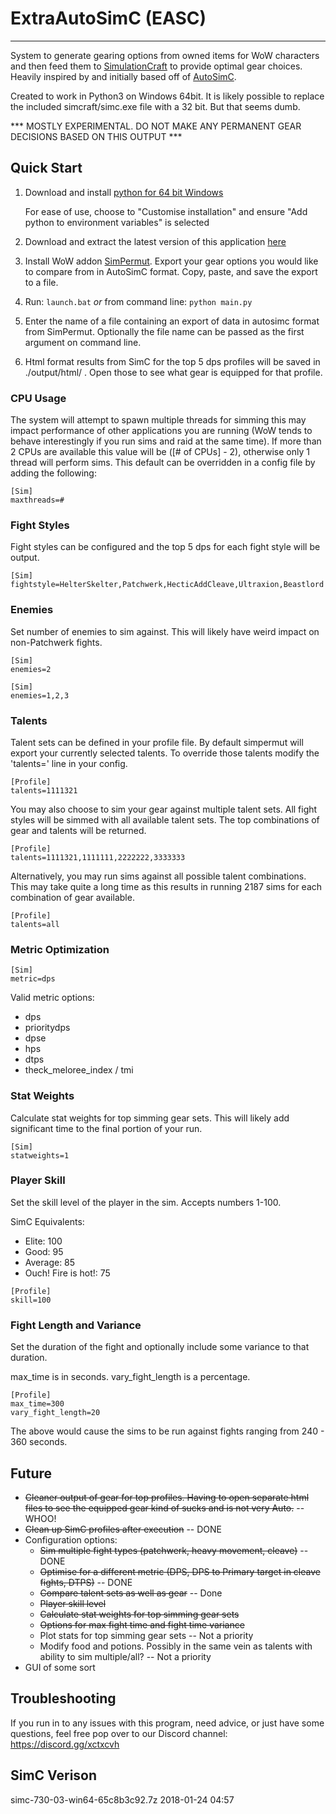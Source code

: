 # ExtraAutoSimC (EASC)
---

System to generate gearing options from owned items for WoW characters and then feed them to [SimulationCraft](http://simulationcraft.org/) to provide optimal gear choices. Heavily inspired by and initially based off of [AutoSimC](https://github.com/SimCMinMax/AutoSimC).

Created to work in Python3 on Windows 64bit. It is likely possible to replace the included simcraft/simc.exe file with a 32 bit. But that seems dumb.

*** MOSTLY EXPERIMENTAL. DO NOT MAKE ANY PERMANENT GEAR DECISIONS BASED ON THIS OUTPUT ***


## Quick Start

1) Download and install [python for 64 bit Windows](https://www.python.org/ftp/python/3.6.3/python-3.6.3-amd64.exe)

    For ease of use, choose to "Customise installation" and ensure "Add python to environment variables" is selected

2) Download and extract the latest version of this application [here](https://github.com/tiberiuslazarus/ExtraAutoSimC/archive/master.zip)

3) Install WoW addon [SimPermut](https://mods.curse.com/addons/wow/254069-simpermut). Export your gear options you would like to compare from in AutoSimC format. Copy, paste, and save the export to a file.

4) Run: `launch.bat` *or* from command line: `python main.py`

5) Enter the name of a file containing an export of data in autosimc format from SimPermut. Optionally the file name can be passed as the first argument on command line.

6) Html format results from SimC for the top 5 dps profiles will be saved in ./output/html/ . Open those to see what gear is equipped for that profile.


### CPU Usage

The system will attempt to spawn multiple threads for simming this may impact performance of other applications you are running (WoW tends to behave interestingly if you run sims and raid at the same time). If more than 2 CPUs are available this value will be ([# of CPUs] - 2), otherwise only 1 thread will perform sims. This default can be overridden in a config file by adding the following:

```
[Sim]
maxthreads=#
```


### Fight Styles

Fight styles can be configured and the top 5 dps for each fight style will be output.

```
[Sim]
fightstyle=HelterSkelter,Patchwerk,HecticAddCleave,Ultraxion,Beastlord
```

### Enemies

Set number of enemies to sim against. This will likely have weird impact on non-Patchwerk fights.

```
[Sim]
enemies=2
```

```
[Sim]
enemies=1,2,3
```

### Talents

Talent sets can be defined in your profile file. By default simpermut will export your currently selected talents. To override those talents modify the 'talents=' line in your config. 

```
[Profile]
talents=1111321
```

You may also choose to sim your gear against multiple talent sets. All fight styles will be simmed with all available talent sets. The top combinations of gear and talents will be returned.

```
[Profile]
talents=1111321,1111111,2222222,3333333
```

Alternatively, you may run sims against all possible talent combinations. This may take quite a long time as this results in running 2187 sims for each combination of gear available.

```
[Profile]
talents=all
```

### Metric Optimization

```
[Sim]
metric=dps
```

Valid metric options:
 * dps
 * prioritydps
 * dpse
 * hps
 * dtps
 * theck_meloree_index / tmi

### Stat Weights

Calculate stat weights for top simming gear sets. This will likely add significant time to the final portion of your run.

```
[Sim]
statweights=1
```


### Player Skill

Set the skill level of the player in the sim. Accepts numbers 1-100.

SimC Equivalents:
 * Elite: 100
 * Good: 95
 * Average: 85
 * Ouch! Fire is hot!: 75

```
[Profile]
skill=100
```

### Fight Length and Variance

Set the duration of the fight and optionally include some variance to that duration.

max\_time is in seconds. vary\_fight\_length is a percentage.


```
[Profile]
max_time=300
vary_fight_length=20
```

The above would cause the sims to be run against fights ranging from 240 - 360 seconds.


## Future

* ~~Cleaner output of gear for top profiles. Having to open separate html files to see the equipped gear kind of sucks and is not very Auto.~~ -- WHOO!
* ~~Clean up SimC profiles after execution~~ -- DONE
* Configuration options:
  * ~~Sim multiple fight types (patchwerk, heavy movement, cleave)~~ -- DONE
  * ~~Optimise for a different metric (DPS, DPS to Primary target in cleave fights, DTPS)~~ -- DONE
  * ~~Compare talent sets as well as gear~~ -- Done
  * ~~Player skill level~~
  * ~~Calculate stat weights for top simming gear sets~~
  * ~~Options for max fight time and fight time variance~~
  * Plot stats for top simming gear sets -- Not a priority
  * Modify food and potions. Possibly in the same vein as talents with ability to sim multiple/all? -- Not a priority
* GUI of some sort


## Troubleshooting

If you run in to any issues with this program, need advice, or just have some questions, feel free pop over to our Discord channel: https://discord.gg/xctxcvh

## SimC Verison

simc-730-03-win64-65c8b3c92.7z	2018-01-24 04:57
